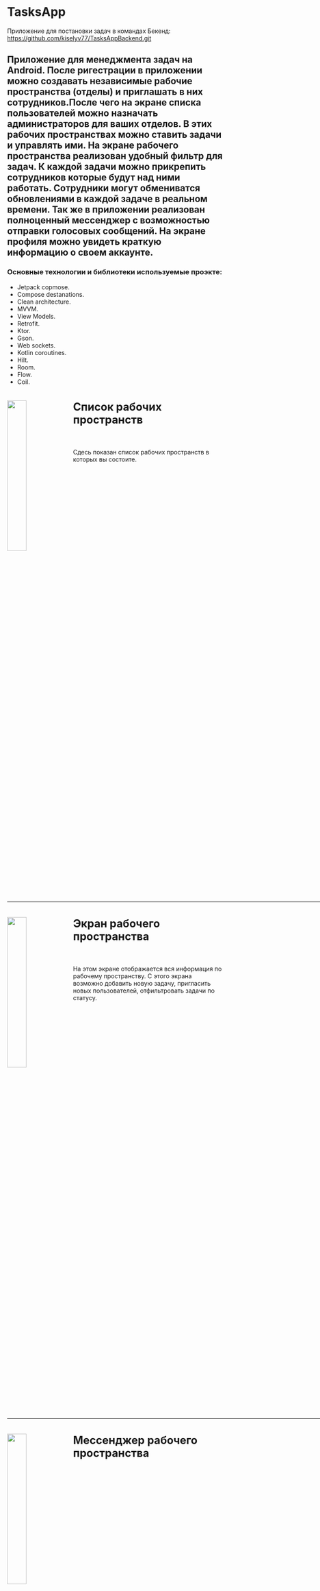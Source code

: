# TasksApp
Приложение для постановки задач в командах
Бекенд: https://github.com/kiselyv77/TasksAppBackend.git

<p><h2>Приложение для менеджмента задач на Android. После ригестрации в приложении можно создавать независимые рабочие пространства (отделы) и приглашать в них сотрудников.После чего на экране списка пользователей можно назначать администраторов для ваших отделов. В этих рабочих пространствах можно ставить задачи и управлять ими. На экране рабочего пространства реализован удобный фильтр для задач. К каждой задачи можно прикрепить сотрудников которые будут над ними работать. Сотрудники могут обмениватся обновлениями в каждой задаче в реальном времени. Так же в приложении реализован полноценный мессенджер с возможностью отправки голосовых сообщений.  На экране профиля можно увидеть краткую информацию о своем аккаунте.</h2></p>

<p><h3>Основные технологии и библиотеки используемые проэкте:</h3></p>

- Jetpack copmose.
- Compose destanations.
- Clean architecture.
- MVVM.
- View Models.
- Retrofit.
- Ktor.
- Gson.
- Web sockets.
- Kotlin coroutines.
- Hilt.
- Room.
- Flow.
- Coil.

<img src="https://github.com/kiselyv77/TasksApp/blob/master/screenshots/screen1.jpg" width="30%" height="30%" align="left" />
<big><h2>Список рабочих пространств</h2></big>
<br>
<p>Сдесь показан список рабочих пространств в которых вы состоите.</p>
<hr align="center" color="#fff" size="1" width="860px" />

<img src="https://github.com/kiselyv77/TasksApp/blob/master/screenshots/screen2.jpg" width="30%" height="30%" align="left" />
<big><h2>Экран рабочего пространства</h2></big>
<br>
<p>На этом экране отображается вся информация по рабочему пространству. С этого экрана возможно добавить новую задачу, пригласить новых пользователей, отфильтровать задачи по статусу.</p>
<hr align="center" color="#fff" size="1" width="860px" />

<img src="https://github.com/kiselyv77/TasksApp/blob/master/screenshots/screen3.jpg" width="30%" height="30%" align="left" />
<big><h2>Мессенджер рабочего пространства</h2></big>
<br>
<p></p>
<hr align="center" color="#fff" size="1" width="860px" />

<img src="https://github.com/kiselyv77/TasksApp/blob/master/screenshots/screen4.jpg" width="30%" height="30%" align="left" />
<big><h2>Экран задачи</h2></big>
<br>
<p></p>
<hr align="center" color="#fff" size="1" width="860px" />




